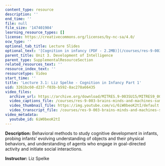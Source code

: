 ```yaml
---
content_type: resource
description: ''
end_time: ''
file: null
file_size: '147401904'
learning_resource_types: []
license: https://creativecommons.org/licenses/by-nc-sa/4.0/
ocw_type: ''
optional_tab_title: Lecture Slides
optional_text: '[Cognition in infancy (PDF - 2.2MB)](/courses/res-9-003-brains-minds-and-machines-summer-course-summer-2015/resources/mitres_9_003sum15_lec3-1)'
parent_title: Unit 3. Development of Intelligence
parent_type: SupplementalResourceSection
related_resources_text: ''
resource_index_text: ''
resourcetype: Video
start_time: ''
title: 'Lecture 3.1: Liz Spelke - Cognition in Infancy Part 1'
uid: 3261bc60-d237-f03b-b592-8ac278a66435
video_files:
  archive_url: https://archive.org/download/MITRES.9-003SU15/MITRES9_003SU15_Lecture_3-1_300k.mp4
  video_captions_file: /courses/res-9-003-brains-minds-and-machines-summer-course-summer-2015/f2482cc7a71b52a788af13b74afe6161_6iW0beoK2tI.vtt
  video_thumbnail_file: https://img.youtube.com/vi/6iW0beoK2tI/default.jpg
  video_transcript_file: /courses/res-9-003-brains-minds-and-machines-summer-course-summer-2015/1d8a999b6e134bb039b4efd050e193bd_6iW0beoK2tI.pdf
video_metadata:
  youtube_id: 6iW0beoK2tI
---
```


**Description:** Behavioral methods to study cognitive development in infants, probing infants’ evolving understanding of objects and their physical behaviors, and understanding of agents who engage in goal-directed activity and initiate social interactions.

**Instructor:** Liz Spelke

